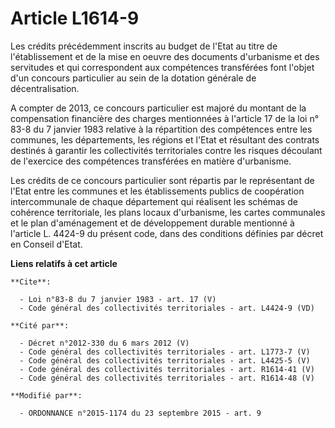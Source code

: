 # Article L1614-9

Les crédits précédemment inscrits au budget de l'Etat au titre de l'établissement et de la mise en oeuvre des documents
d'urbanisme et des servitudes et qui correspondent aux compétences transférées font l'objet d'un concours particulier au sein
de la dotation générale de décentralisation. 

A compter de 2013, ce concours particulier est majoré du montant de la compensation financière des charges mentionnées à
l'article 17 de la loi n° 83-8 du 7 janvier 1983 relative à la répartition des compétences entre les communes, les
départements, les régions et l'Etat et résultant des contrats destinés à garantir les collectivités territoriales contre les
risques découlant de l'exercice des compétences transférées en matière d'urbanisme. 

Les crédits de ce concours particulier sont répartis par le représentant de l'Etat entre les communes et les établissements
publics de coopération intercommunale de chaque département qui réalisent les schémas de cohérence territoriale, les plans
locaux d'urbanisme, les cartes communales et le plan d'aménagement et de développement durable mentionné à l'article L.
4424-9 du présent code, dans des conditions définies par décret en Conseil d'Etat.

**Liens relatifs à cet article**

	**Cite**:

	  - Loi n°83-8 du 7 janvier 1983 - art. 17 (V)
	  - Code général des collectivités territoriales - art. L4424-9 (VD)

	**Cité par**:

	  - Décret n°2012-330 du 6 mars 2012 (V)
	  - Code général des collectivités territoriales - art. L1773-7 (V)
	  - Code général des collectivités territoriales - art. L4425-5 (V)
	  - Code général des collectivités territoriales - art. R1614-41 (V)
	  - Code général des collectivités territoriales - art. R1614-48 (V)

	**Modifié par**:

	  - ORDONNANCE n°2015-1174 du 23 septembre 2015 - art. 9
